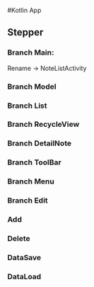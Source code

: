 #Kotlin App 

## Stepper
### Branch Main:
Rename -> NoteListActivity
### Branch Model
### Branch List 
### Branch RecycleView
### Branch DetailNote
### Branch ToolBar
### Branch Menu
### Branch Edit
### Add
### Delete
### DataSave
### DataLoad
